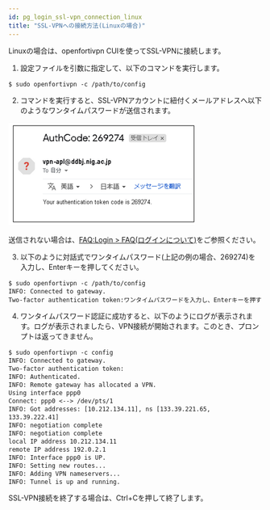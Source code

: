 ```yaml
---
id: pg_login_ssl-vpn_connection_linux
title: "SSL-VPNへの接続方法(Linuxの場合)"
---
```



Linuxの場合は、openfortivpn CUIを使ってSSL-VPNに接続します。


1. 設定ファイルを引数に指定して、以下のコマンドを実行します。
```
$ sudo openfortivpn -c /path/to/config
```

2. コマンドを実行すると、SSL-VPNアカウントに紐付くメールアドレスへ以下のようなワンタイムパスワードが送信されます。

![figure](VPNwin_15.png)

送信されない場合は、[FAQ:Login > FAQ(ログインについて)](/faq/faq_login_personal#🆀-個人ゲノム解析区画に対してssl-vpn接続を行うためにforticlientにアカウント名とパスワードを入力してもvpnアカウントに紐付くメールアドレスへワンタイムパスワードが送られてきません)をご参照ください。

3. 以下のように対話式でワンタイムパスワード(上記の例の場合、269274)を入力し、Enterキーを押してください。
```
$ sudo openfortivpn -c /path/to/config
INFO: Connected to gateway.
Two-factor authentication token:ワンタイムパスワードを入力し、Enterキーを押す
```

4. ワンタイムパスワード認証に成功すると、以下のようにログが表示されます。ログが表示されましたら、VPN接続が開始されます。このとき、プロンプトは返ってきません。

```
$ sudo openfortivpn -c config
INFO: Connected to gateway.
Two-factor authentication token:
INFO: Authenticated.
INFO: Remote gateway has allocated a VPN.
Using interface ppp0
Connect: ppp0 <--> /dev/pts/1
INFO: Got addresses: [10.212.134.11], ns [133.39.221.65, 133.39.222.41]
INFO: negotiation complete
INFO: negotiation complete
local IP address 10.212.134.11
remote IP address 192.0.2.1
INFO: Interface ppp0 is UP.
INFO: Setting new routes...
INFO: Adding VPN nameservers...
INFO: Tunnel is up and running.
```

SSL-VPN接続を終了する場合は、Ctrl+Cを押して終了します。

